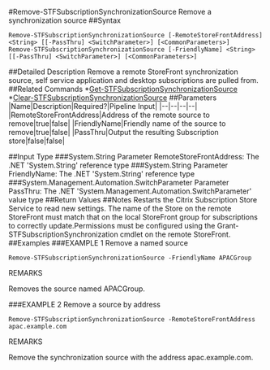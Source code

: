 #Remove-STFSubscriptionSynchronizationSource
Remove a synchronization source
##Syntax
```Remove-STFSubscriptionSynchronizationSource [-RemoteStoreFrontAddress] <String> [[-PassThru] <SwitchParameter>] [<CommonParameters>]
Remove-STFSubscriptionSynchronizationSource [-FriendlyName] <String> [[-PassThru] <SwitchParameter>] [<CommonParameters>]
```
##Detailed Description
Remove a remote StoreFront synchronization source, self service application and desktop subscriptions are pulled from.
##Related Commands
*[Get-STFSubscriptionSynchronizationSource](Get-STFSubscriptionSynchronizationSource)
*[Clear-STFSubscriptionSynchronizationSource](Clear-STFSubscriptionSynchronizationSource)
##Parameters
|Name|Description|Required?|Pipeline Input||--|--|--|--||RemoteStoreFrontAddress|Address of the remote source to remove|true|false||FriendlyName|Friendly name of the source to remove|true|false||PassThru|Output the resulting Subscription store|false|false|##Input Type
###System.String
Parameter RemoteStoreFrontAddress: The .NET 'System.String' reference type
###System.String
Parameter FriendlyName: The .NET 'System.String' reference type
###System.Management.Automation.SwitchParameter
Parameter PassThru: The .NET 'System.Management.Automation.SwitchParameter' value type
##Return Values
##Notes
Restarts the Citrix Subscription Store Service to read new settings.
The name of the Store on the remote StoreFront must match that on the local StoreFront group for subscriptions to correctly update.Permissions must be configured using the Grant-STFSubscriptionSynchronization cmdlet on the remote StoreFront.
##Examples
###EXAMPLE 1 Remove a named source
```Remove-STFSubscriptionSynchronizationSource -FriendlyName APACGroup
```
REMARKS

Removes the source named APACGroup.
###EXAMPLE 2 Remove a source by address
```Remove-STFSubscriptionSynchronizationSource -RemoteStoreFrontAddress apac.example.com
```
REMARKS

Remove the synchronization source with the address apac.example.com.
